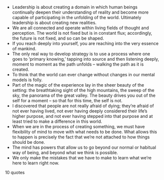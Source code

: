  - Leadership is about creating a domain in which human beings continually deepen their understanding of reality and become more capable of participating in the unfolding of the world. Ultimately leadership is about creating new realities.
 - We are all connected and operate within living fields of thought and perception. The world is not fixed but is in constant flux; accordingly, the future is not fixed, and so can be shaped.
 - If you reach deeply into yourself, you are reaching into the very essence of mankind.
 - The only real way to develop strategy is to use a process where one goes to ‘primary knowing,’ tapping into source and then listening deeply, moment to moment as the path unfolds – walking the path as it is created.
 - To think that the world can ever change without changes in our mental models is folly.
 - Part of the magic of the experience lay in the sheer beauty of the setting: the breathtaking sight of the high mountains, the sweep of the sky, the panorama of the great valley. The beauty drives you out of the self for a moment – so that for this time, the self is not.
 - I discovered that people are not really afraid of dying; they’re afraid of not ever having lived, not ever having deeply considered their life’s higher purpose, and not ever having stepped into that purpose and at least tried to make a difference in this world.
 - When we are in the process of creating something, we must have flexibility of mind to move with what needs to be done. What allows this to happen is precisely the fact that we’re not attached to how things should be done.
 - The mind has powers that allow us to go beyond our normal or habitual way of being, and beyond what we think is possible.
 - We only make the mistakes that we have to make to learn what we’re here to learn right now.

10 quotes